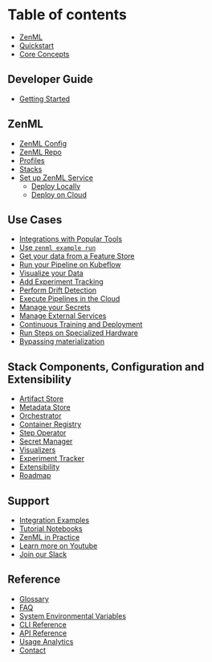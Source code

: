 # Table of contents

* [ZenML](index.md)
* [Quickstart](introduction/quickstart-guide.md)
* [Core Concepts](introduction/core-concepts.md)

## Developer Guide

* [Getting Started](guides/getting_started.md)

## ZenML

* [ZenML Config]()
* [ZenML Repo]()
* [Profiles](use_cases/profiles.md)
* [Stacks]()
* [Set up ZenML Service]()
  * [Deploy Locally]()
  * [Deploy on Cloud]()

## Use Cases

* [Integrations with Popular Tools](use_cases/integrations.md)
* [Use `zenml example run`](use_cases/zenml-example-cli.md)
* [Get your data from a Feature Store](use_cases/feature-store.md)
* [Run your Pipeline on Kubeflow](use_cases/run_on_kubeflow.md)
* [Visualize your Data](use_cases/explore_data.md)
* [Add Experiment Tracking](use_cases/experiment_tracking.md)
* [Perform Drift Detection](use_cases/drift_detection.md)
* [Execute Pipelines in the Cloud](use_cases/guide-aws-gcp-azure.md)
* [Manage your Secrets](use_cases/secrets.md)
* [Manage External Services](use_cases/services.md)
* [Continuous Training and Deployment](use_cases/continuous-training-and-deployment.md)
* [Run Steps on Specialized Hardware](use_cases/step-operators.md)
* [Bypassing materialization](use_cases/skip-materialization.md)

## Stack Components, Configuration and Extensibility

* [Artifact Store](stack_and_components/artifact_store.md)
* [Metadata Store](stack_and_components/metadata_store.md)
* [Orchestrator](stack_and_components/orchestrator.md)
* [Container Registry](stack_and_components/container_registry.md)
* [Step Operator](stack_and_components/step_operator.md)
* [Secret Manager](stack_and_components/secrets_manager.md)
* [Visualizers](stack_and_components/visualizers.md)
* [Experiment Tracker](stack_and_components/experiment_tracker.md)
* [Extensibility](stack_and_components/extensibility.md)
* [Roadmap](stack_and_components/roadmap.md)

## Support

- [Integration Examples](https://github.com/zenml-io/zenml/tree/main/examples)
- [Tutorial Notebooks](https://github.com/zenml-io/zenbytes)
- [ZenML in Practice](https://github.com/zenml-io/zenfiles)
- [Learn more on Youtube](https://www.youtube.com/channel/UCi79n61eV2sVyYxJOqk_bMw)
- [Join our Slack](https://zenml.io/slack-invite/)

## Reference

- [Glossary](reference/glossary.md)
- [FAQ]()
- [System Environmental Variables](reference/system-env.md)
- [CLI Reference](https://apidocs.zenml.io/latest/cli/)
- [API Reference](https://apidocs.zenml.io/latest/)
- [Usage Analytics](reference/usage-analytics.md)
- [Contact](reference/contact.md)
